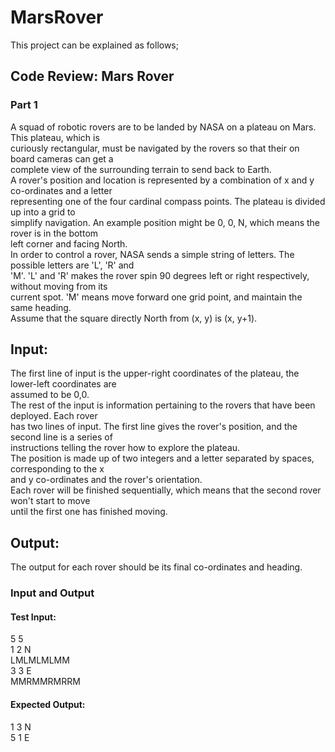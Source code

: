 # MarsRover

This project can be explained as follows;      

## Code Review: Mars Rover        
### Part 1            
A squad of robotic rovers are to be landed by NASA on a plateau on Mars. This plateau, which is                  
curiously rectangular, must be navigated by the rovers so that their on board cameras can get a        
complete view of the surrounding terrain to send back to Earth.               
A rover's position and location is represented by a combination of x and y co-ordinates and a letter          
representing one of the four cardinal compass points. The plateau is divided up into a grid to           
simplify navigation. An example position might be 0, 0, N, which means the rover is in the bottom       
left corner and facing North.           
In order to control a rover, NASA sends a simple string of letters. The possible letters are 'L', 'R' and              
'M'. 'L' and 'R' makes the rover spin 90 degrees left or right respectively, without moving from its             
current spot. 'M' means move forward one grid point, and maintain the same heading.             
Assume that the square directly North from (x, y) is (x, y+1).          

## Input:              
The first line of input is the upper-right coordinates of the plateau, the lower-left coordinates are         
assumed to be 0,0.               
The rest of the input is information pertaining to the rovers that have been deployed. Each rover               
has two lines of input. The first line gives the rover's position, and the second line is a series of              
instructions telling the rover how to explore the plateau.                     
The position is made up of two integers and a letter separated by spaces, corresponding to the x                     
and y co-ordinates and the rover's orientation.                     
Each rover will be finished sequentially, which means that the second rover won't start to move                       
until the first one has finished moving.                      

## Output:                  
The output for each rover should be its final co-ordinates and heading.           

### Input and Output              
#### Test Input:           
5 5                 
1 2 N               
LMLMLMLMM              
3 3 E           
MMRMMRMRRM              
#### Expected Output:             
1 3 N          
5 1 E             
